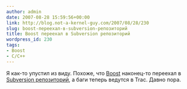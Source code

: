 ```yaml
---
author: admin
date: 2007-08-28 15:59:56+00:00
link: http://blog.not-a-kernel-guy.com/2007/08/28/230
slug: boost-переехал-в-subversion-репозиторий
title: Boost переехал в Subversion репозиторий
wordpress_id: 230
tags:
- Boost
- C/C++
---
```


Я как-то упустил из виду. Похоже, что [Boost](http://www.boost.org/) наконец-то переехал в [Subversion репозиторий](http://svn.boost.org/trac/boost/wiki/BoostSubversion), а баги теперь ведутся в Trac. Давно пора. 
